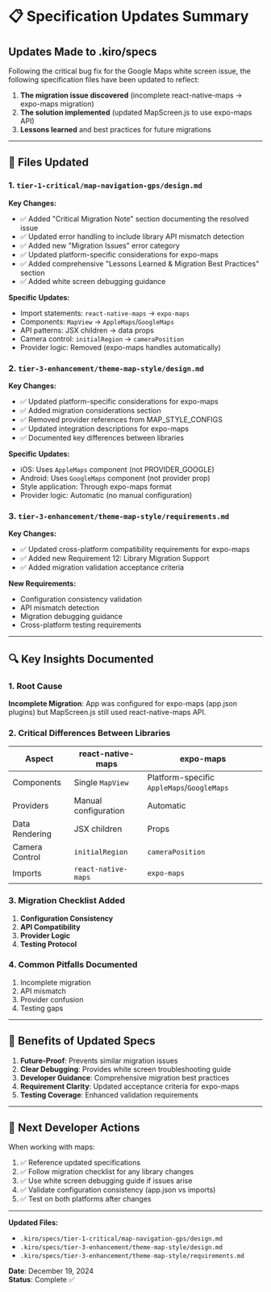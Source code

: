 # 📋 Specification Updates Summary

## Updates Made to .kiro/specs

Following the critical bug fix for the Google Maps white screen issue, the following specification files have been updated to reflect:

1. **The migration issue discovered** (incomplete react-native-maps → expo-maps migration)
2. **The solution implemented** (updated MapScreen.js to use expo-maps API)
3. **Lessons learned** and best practices for future migrations

---

## 📁 Files Updated

### 1. `tier-1-critical/map-navigation-gps/design.md`

**Key Changes:**
- ✅ Added "Critical Migration Note" section documenting the resolved issue
- ✅ Updated error handling to include library API mismatch detection
- ✅ Added new "Migration Issues" error category
- ✅ Updated platform-specific considerations for expo-maps
- ✅ Added comprehensive "Lessons Learned & Migration Best Practices" section
- ✅ Added white screen debugging guidance

**Specific Updates:**
- Import statements: `react-native-maps` → `expo-maps`
- Components: `MapView` → `AppleMaps`/`GoogleMaps`
- API patterns: JSX children → data props
- Camera control: `initialRegion` → `cameraPosition`
- Provider logic: Removed (expo-maps handles automatically)

### 2. `tier-3-enhancement/theme-map-style/design.md`

**Key Changes:**
- ✅ Updated platform-specific considerations for expo-maps
- ✅ Added migration considerations section
- ✅ Removed provider references from MAP_STYLE_CONFIGS
- ✅ Updated integration descriptions for expo-maps
- ✅ Documented key differences between libraries

**Specific Updates:**
- iOS: Uses `AppleMaps` component (not PROVIDER_GOOGLE)
- Android: Uses `GoogleMaps` component (not provider prop)
- Style application: Through expo-maps format
- Provider logic: Automatic (no manual configuration)

### 3. `tier-3-enhancement/theme-map-style/requirements.md`

**Key Changes:**
- ✅ Updated cross-platform compatibility requirements for expo-maps
- ✅ Added new Requirement 12: Library Migration Support
- ✅ Added migration validation acceptance criteria

**New Requirements:**
- Configuration consistency validation
- API mismatch detection
- Migration debugging guidance
- Cross-platform testing requirements

---

## 🔍 Key Insights Documented

### 1. Root Cause
**Incomplete Migration**: App was configured for expo-maps (app.json plugins) but MapScreen.js still used react-native-maps API.

### 2. Critical Differences Between Libraries

| Aspect | react-native-maps | expo-maps |
|--------|------------------|-----------|
| Components | Single `MapView` | Platform-specific `AppleMaps`/`GoogleMaps` |
| Providers | Manual configuration | Automatic |
| Data Rendering | JSX children | Props |
| Camera Control | `initialRegion` | `cameraPosition` |
| Imports | `react-native-maps` | `expo-maps` |

### 3. Migration Checklist Added

1. **Configuration Consistency**
2. **API Compatibility** 
3. **Provider Logic**
4. **Testing Protocol**

### 4. Common Pitfalls Documented

1. Incomplete migration
2. API mismatch
3. Provider confusion
4. Testing gaps

---

## 🚀 Benefits of Updated Specs

1. **Future-Proof**: Prevents similar migration issues
2. **Clear Debugging**: Provides white screen troubleshooting guide
3. **Developer Guidance**: Comprehensive migration best practices
4. **Requirement Clarity**: Updated acceptance criteria for expo-maps
5. **Testing Coverage**: Enhanced validation requirements

---

## 📝 Next Developer Actions

When working with maps:

1. ✅ Reference updated specifications
2. ✅ Follow migration checklist for any library changes
3. ✅ Use white screen debugging guide if issues arise
4. ✅ Validate configuration consistency (app.json vs imports)
5. ✅ Test on both platforms after changes

---

**Updated Files:**
- `.kiro/specs/tier-1-critical/map-navigation-gps/design.md`
- `.kiro/specs/tier-3-enhancement/theme-map-style/design.md`
- `.kiro/specs/tier-3-enhancement/theme-map-style/requirements.md`

**Date**: December 19, 2024  
**Status**: Complete ✅
